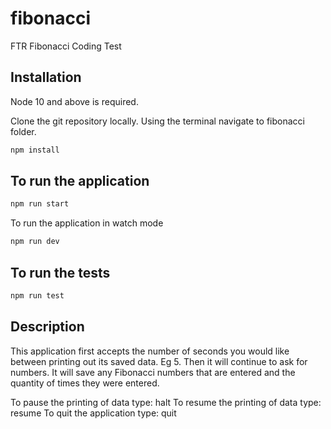 # fibonacci
FTR Fibonacci Coding Test

## Installation

Node 10 and above is required.

Clone the git repository locally.
Using the terminal navigate to fibonacci folder.

```bash
npm install
```

## To run the application

```bash
npm run start
```

To run the application in watch mode

```bash
npm run dev
```

## To run the tests

```bash
npm run test
```


## Description
This application first accepts the number of seconds you would like between printing out its saved data. Eg 5.
Then it will continue to ask for numbers. It will save any Fibonacci numbers that are entered and the quantity of times they were entered. 

To pause the printing of data type: halt
To resume the printing of data type: resume
To quit the application type: quit